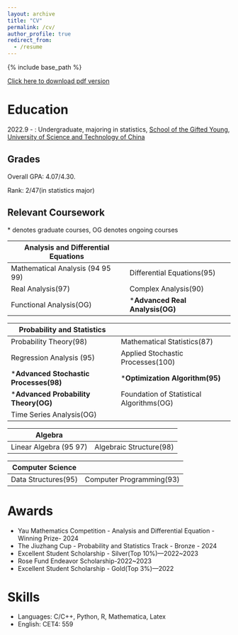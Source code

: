 ```yaml
---
layout: archive
title: "CV"
permalink: /cv/
author_profile: true
redirect_from:
  - /resume
---
```


{% include base_path %}

[Click here to download pdf version](../assets/Curriculum_Vitae.pdf)

Education
======
2022.9 - : Undergraduate, majoring in statistics, [School of the Gifted Young](https://en.scgy.ustc.edu.cn/), [University of Science and Technology of China](https://en.ustc.edu.cn/)

## Grades

Overall GPA: 4.07/4.30.

Rank: 2/47(in statistics major)

## Relevant Coursework
\* denotes graduate courses, OG denotes ongoing courses

|Analysis and Differential Equations||
|------------ | ----------- |
| Mathematical Analysis (94 95 99)| Differential Equations(95)| 
| Real Analysis(97) | Complex Analysis(90)      |
| Functional Analysis(OG) |***Advanced Real Analysis(OG)** |

|Probability and Statistics||
|------------ | ----------- |
| Probability Theory(98)| Mathematical Statistics(87)| 
|Regression Analysis (95) | Applied Stochastic Processes(100) | 
|***Advanced Stochastic Processes(98)**  |***Optimization Algorithm(95)**|
|***Advanced Probability Theory(OG)**|Foundation of Statistical Algorithms(OG)|
|Time Series Analysis(OG)||

|Algebra||
|------------ | ----------- |
| Linear Algebra (95 97)| Algebraic Structure(98)| 

|Computer Science||
|------------ | ----------- |
| Data Structures(95)| Computer Programming(93)| 

# Awards
* Yau Mathematics Competition - Analysis and Differential Equation - Winning Prize- 2024
* The Jiuzhang Cup - Probability and Statistics Track - Bronze - 2024
* Excellent Student Scholarship - Silver(Top 10%)—2022~2023
* Rose Fund Endeavor Scholarship-2022~2023
* Excellent Student Scholarship - Gold(Top 3%)—2022

  
# Skills
* Languages: C/C++, Python,   R, Mathematica, Latex
* English: CET4: 559
  <!--    Libraries: pandas, NumPy, Matplotlib -->
 

